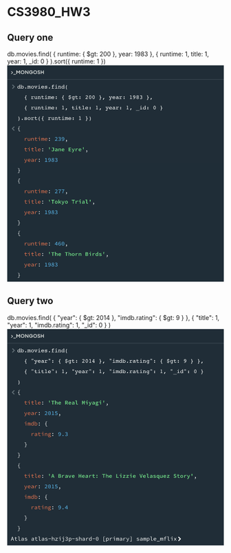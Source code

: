 # CS3980_HW3

Query one
----------
db.movies.find(
  { runtime: { $gt: 200 }, year: 1983 },
  { runtime: 1, title: 1, year: 1, _id: 0 }
).sort({ runtime: 1 })
![query1](./query1.png)

Query two
----------
db.movies.find(
  { "year": { $gt: 2014 }, "imdb.rating": { $gt: 9 } },
  { "title": 1, "year": 1, "imdb.rating": 1, "_id": 0 }
)
![query2](./query2.png)
